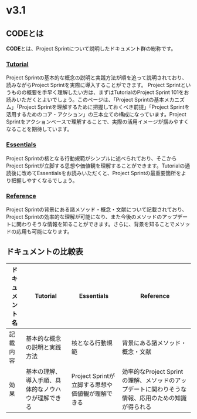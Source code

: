 # v3.1

## **CODEとは**

**CODE**とは、Project Sprintについて説明したドキュメント群の総称です。

### [**Tutorial**](tutorial/README.md)

Project Sprintの基本的な概念の説明と実践方法が順を追って説明されており、読みながらProject Sprintを実際に導入することができます。 Project Sprintというものの概要を手早く理解したい方は、まずはTutorialのProject Sprint 101をお読みいただくとよいでしょう。このページは、「Project Sprintの基本メカニズム」「Project Sprintを理解するために把握しておくべき前提」「Project Sprintを活用するためのコア・アクション」の三本立ての構成になっています。Project Sprintをアクションベースで理解することで、実際の活用イメージが掴みやすくなることを期待しています。

### [**Essentials**](essentials.md)

Project Sprintの核となる行動規範がシンプルに述べられており、そこからProject Sprintが立脚する思想や価値観を理解することができます。Tutorialの通読後に改めてEssentialsをお読みいただくと、Project Sprintの最重要箇所をより把握しやすくなるでしょう。

### [**Reference**](reference.md)

Project Sprintの背景にある諸メソッド・概念・文献について記載されており、Project Sprintの効率的な理解が可能になり、また今後のメソッドのアップデートに関わりそうな情報を知ることができます。さらに、背景を知ることでメソッドの応用も可能になります。

## **ドキュメントの比較表**

|ドキュメント名|Tutorial|Essentials|Reference|
|----|----|----|----|
|記載内容|基本的な概念の説明と実践方法|核となる行動規範|背景にある諸メソッド・概念・文献|
|効果|基本の理解、導入手順、具体的なノウハウが理解できる|Project Sprintが立脚する思想や価値観が理解できる|効率的なProject Sprintの理解、メソッドのアップデートに関わりそうな情報、応用のための知識が得られる|
